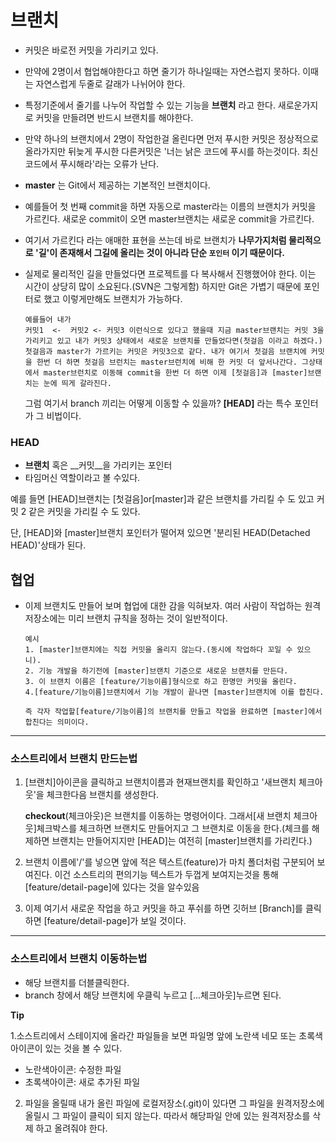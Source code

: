 # 브랜치

* 커밋은 바로전 커밋을 가리키고 있다.
* 만약에 2명이서 협업해야한다고 하면 줄기가 하나일때는 자연스럽지 못하다. 이때는 자연스럽게 두줄로 갈래가 나뉘어야 한다. 
* 특정기준에서 줄기를 나누어 작업할 수 있는 기능을 __브랜치__ 라고 한다. 새로운가지로 커밋을 만들려면 반드시 브랜치를 해야한다.
* 만약 하나의 브랜치에서 2명이 작업한걸 올린다면 먼저 푸시한 커밋은 정상적으로 올라가지만 뒤늦게 푸시한 다른커밋은 '너는 낡은 코드에 푸시를 하는것이다. 최신코드에서 푸시해라'라는 오류가 난다.
* __master__ 는 Git에서 제공하는 기본적인 브랜치이다. 

* 예를들어 첫 번째 commit을 하면 자동으로 master라는 이름의 브랜치가 커밋을 가르킨다. 새로운 commit이 오면 master브랜치는 새로운 commit을 가르킨다.

* 여기서 가르킨다 라는 애매한 표현을 쓰는데 바로 브랜치가 __나무가지처럼 물리적으로 '길'이 존재해서 그길에 올리는 것이 아니라 단순 **`포인터`** 이기 때문이다.__

* 실제로 물리적인 길을 만들었다면 프로젝트를 다 복사해서 진행했어야 한다. 이는 시간이 상당히 많이 소요된다.(SVN은 그렇게함) 하지만 Git은 가볍기 때문에 포인터로 했고 이렇게만해도 브랜치가 가능하다.

  ```
  예를들어 내가
  커밋1  <-  커밋2 <- 커밋3 이런식으로 있다고 했을때 지금 master브랜치는 커밋 3을 가리키고 있고 내가 커밋3 상태에서 새로운 브랜치를 만들었다면(첫걸음 이라고 하겠다.)첫걸음과 master가 가르키는 커밋은 커밋3으로 같다. 내가 여기서 첫걸음 브랜치에 커밋을 한번 더 하면 첫걸음 브런치는 master브런치에 비해 한 커밋 더 앞서나간다. 그상태에서 master브런치로 이동해 commit을 한번 더 하면 이제 [첫걸음]과 [master]브랜치는 눈에 띄게 갈라진다. 
  ```

  그럼 여기서 branch 끼리는 어떻게 이동할 수 있을까? __[HEAD]__ 라는 특수 포인터가 그 비법이다. 

### HEAD

* __브랜치__ 혹은 __커밋__을 가리키는 포인터
* 타임머신 역할이라고 볼 수있다. 

예를 들면 [HEAD]브랜치는 [첫걸음]or[master]과 같은 브랜치를 가리킬 수 도 있고 커밋 2 같은 커밋을 가리킬 수 도 있다.

단, [HEAD]와 [master]브랜치 포인터가 떨어져 있으면 '분리된 HEAD(Detached HEAD)'상태가 된다.



## 협업

* 이제 브랜치도 만들어 보며 협업에 대한 감을 익혀보자. 여러 사람이 작업하는 원격저장소에는 미리 브랜치 규칙을 정하는 것이 일반적이다. 

  ```
  예시
  1. [master]브랜치에는 직접 커밋을 올리지 않는다.(동시에 작업하다 꼬일 수 있으니).
  2. 기능 개발을 하기전에 [master]브랜치 기준으로 새로운 브랜치를 만든다.
  3. 이 브랜치 이름은 [feature/기능이름]형식으로 하고 한명만 커밋을 올린다.
  4.[feature/기능이름]브랜치에서 기능 개발이 끝나면 [master]브랜치에 이를 합친다.
  
  즉 각자 작업할[feature/기능이름]의 브랜치를 만들고 작업을 완료하면 [master]에서 합친다는 의미이다.
  
  ```



<hr>

### 소스트리에서 브랜치 만드는법

1. [브랜치]아이콘을 클릭하고 브랜치이름과 현재브랜치를 확인하고 '새브랜치 체크아웃'을 체크한다음 브랜치를 생성한다.

   __checkout__(체크아웃)은 브랜치를 이동하는 명령어이다. 그래서[새 브랜치 체크아웃]체크박스를 체크하면 브랜치도 만들어지고 그 브랜치로 이동을 한다.(체크를 해제하면 브랜치는 만들어지지만 [HEAD]는 여전히 [master]브랜치를 가리킨다.)

2. 브랜치 이름에'/'를 넣으면 앞에 적은 텍스트(feature)가 마치 폴더처럼 구분되어 보여진다. 이건 소스트리의 편의기능 텍스트가 두껍게 보여지는것을 통해 [feature/detail-page]에 있다는 것을 알수있음

3. 이제 여기서 새로운 작업을 하고 커밋을 하고 푸쉬를 하면 깃허브 [Branch]를 클릭하면 [feature/detail-page]가 보일 것이다. 



<hr>

### 소스트리에서 브랜치 이동하는법

* 해당 브랜치를 더블클릭한다.
* branch 창에서 해당 브랜치에 우클릭 누르고 [...체크아웃]누르면 된다.



__Tip__ 

1.소스트리에서 스테이지에 올라간 파일들을 보면 파일명 앞에 노란색 네모 또는 초록색 아이콘이 있는 것을 볼 수 있다.

* 노란색아이콘: 수정한 파일
* 초록색아이콘: 새로 추가된 파일

2. 파일을 올릴때 내가 올린 파일에 로컬저장소(.git)이 있다면 그 파일을 원격저장소에 올릴시 그 파일이 클릭이 되지 않는다. 따라서 해당파일 안에 있는 원격저장소를 삭제 하고 올려줘야 한다.

